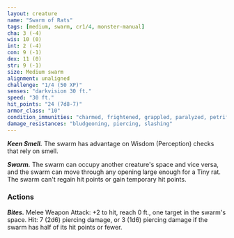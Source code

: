 ```yaml
---
layout: creature
name: "Swarm of Rats"
tags: [medium, swarm, cr1/4, monster-manual]
cha: 3 (-4)
wis: 10 (0)
int: 2 (-4)
con: 9 (-1)
dex: 11 (0)
str: 9 (-1)
size: Medium swarm
alignment: unaligned
challenge: "1/4 (50 XP)"
senses: "darkvision 30 ft."
speed: "30 ft."
hit_points: "24 (7d8-7)"
armor_class: "10"
condition_immunities: "charmed, frightened, grappled, paralyzed, petrified, prone, restrained, stunned"
damage_resistances: "bludgeoning, piercing, slashing"
---
```


***Keen Smell.*** The swarm has advantage on Wisdom (Perception) checks that rely on smell.

***Swarm.*** The swarm can occupy another creature's space and vice versa, and the swarm can move through any opening large enough for a Tiny rat. The swarm can't regain hit points or gain temporary hit points.

### Actions

***Bites.*** Melee Weapon Attack: +2 to hit, reach 0 ft., one target in the swarm's space. Hit: 7 (2d6) piercing damage, or 3 (1d6) piercing damage if the swarm has half of its hit points or fewer.